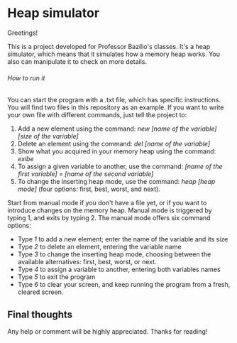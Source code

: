 # Heap simulator
Greetings! 

This is a project developed for Professor Bazílio's classes. It's a heap simulator, which means that it simulates how a memory heap works. You also can manipulate it to check on more details.

###### How to run it
You can start the program with a .txt file, which has specific instructions. You will find two files in this repository as an example. If you want to write your own file with different commands, just tell the project to: 

1) Add a new element using the command: *new [name of the variable]* *[size of the variable]*
2) Delete an element using the command: *del [name of the variable]*
3) Show what you acquired in your memory heap using the command: *exibe*
4)  To assign a given variable to another, use the command: *[name of the first variable] = [name of the second variable]*
5) To change the inserting heap mode, use the command: *heap [heap mode]* (four options: first, best, worst, and next).

Start from manual mode if you don't have a file yet, or if you want to introduce changes on the memory heap.  Manual mode is triggered by typing 1, and exits by typing 2. The manual mode offers six command options:
- Type *1* to add a new element; enter the name of the variable and its size 
- Type *2* to delete an element, entering the variable name
- Type *3* to change the inserting heap mode, choosing between the available alternatives: first, best, worst, or next.
- Type *4* to assign a variable to another, entering both variables names
- Type *5* to exit the program
- Type *6* to clear your screen, and keep running the program from a fresh, cleared screen.

## Final thoughts 
Any help or comment will be highly appreciated. Thanks for reading!
